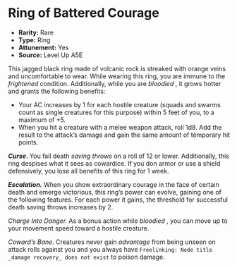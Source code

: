 
# Ring of Battered Courage

* **Rarity:** Rare
* **Type:** Ring
* **Attunement:** Yes
* **Source:** Level Up A5E


This jagged black ring made of volcanic rock is streaked with orange veins and uncomfortable to wear. While wearing this ring, you are immune to the _frightened_  condition. Additionally, while you are _bloodied_ , it grows hotter and grants the following benefits:

* Your AC increases by 1 for each hostile creature (squads and swarms count as single creatures for this purpose) within 5 feet of you, to a maximum of +5.
* When you hit a creature with a melee weapon attack, roll 1d8\. Add the result to the attack’s damage and gain the same amount of temporary hit points.

_**Curse**_. You fail death _saving throws_  on a roll of 12 or lower. Additionally, this ring despises what it sees as cowardice. If you don armor or use a shield defensively, you lose all benefits of this ring for 1 week.

_**Escalation.**_ When you show extraordinary courage in the face of certain death and emerge victorious, this ring’s power can evolve, gaining one of the following features. For each power it gains, the threshold for successful death saving throws increases by 2.

_Charge Into Danger._ As a bonus action while _bloodied_ , you can move up to your movement speed toward a hostile creature.

_Coward’s Bane._ Creatures never gain _advantage_  from being unseen on attack rolls against you and you always have ` Freelinking: Node title _damage recovery_ does not exist `  to poison damage.
